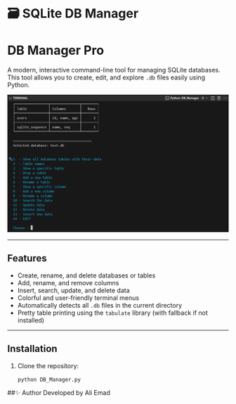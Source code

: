 # 🗃️ SQLite DB Manager

# DB Manager Pro

A modern, interactive command-line tool for managing SQLite databases.  
This tool allows you to create, edit, and explore `.db` files easily using Python.

![DB Manager CLI Screenshot](screen.png)

---

## Features
- Create, rename, and delete databases or tables  
- Add, rename, and remove columns  
- Insert, search, update, and delete data  
- Colorful and user-friendly terminal menus  
- Automatically detects all `.db` files in the current directory  
- Pretty table printing using the `tabulate` library (with fallback if not installed)

---

## Installation

1. Clone the repository:
   ```bash
   python DB_Manager.py
   

##✨ Author
  Developed by Ali Emad
